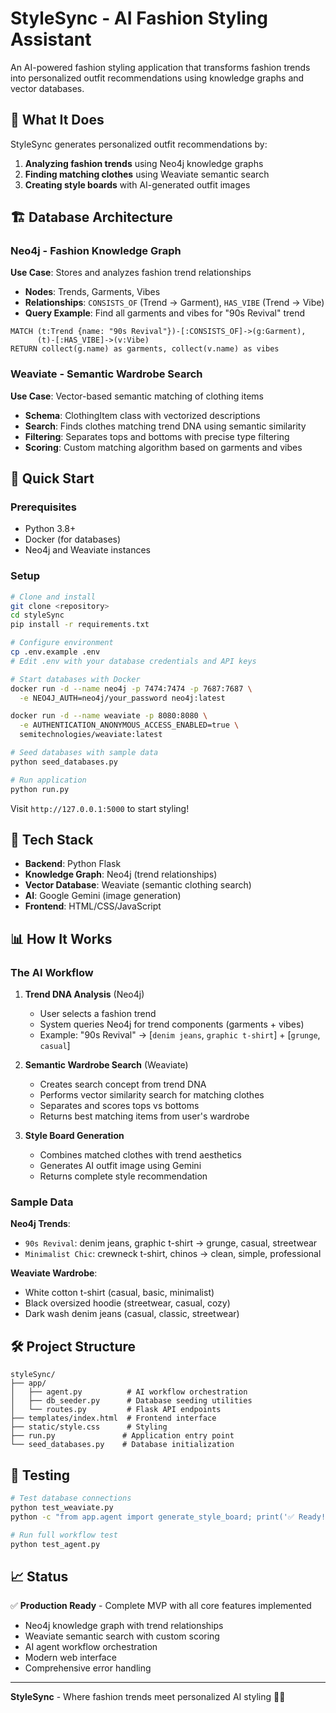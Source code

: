 # StyleSync - AI Fashion Styling Assistant

An AI-powered fashion styling application that transforms fashion trends into personalized outfit recommendations using knowledge graphs and vector databases.

## 🎯 What It Does

StyleSync generates personalized outfit recommendations by:
1. **Analyzing fashion trends** using Neo4j knowledge graphs
2. **Finding matching clothes** using Weaviate semantic search
3. **Creating style boards** with AI-generated outfit images

## 🏗️ Database Architecture

### Neo4j - Fashion Knowledge Graph
**Use Case**: Stores and analyzes fashion trend relationships

- **Nodes**: Trends, Garments, Vibes
- **Relationships**: `CONSISTS_OF` (Trend → Garment), `HAS_VIBE` (Trend → Vibe)
- **Query Example**: Find all garments and vibes for "90s Revival" trend
```cypher
MATCH (t:Trend {name: "90s Revival"})-[:CONSISTS_OF]->(g:Garment),
      (t)-[:HAS_VIBE]->(v:Vibe)
RETURN collect(g.name) as garments, collect(v.name) as vibes
```

### Weaviate - Semantic Wardrobe Search
**Use Case**: Vector-based semantic matching of clothing items

- **Schema**: ClothingItem class with vectorized descriptions
- **Search**: Finds clothes matching trend DNA using semantic similarity
- **Filtering**: Separates tops and bottoms with precise type filtering
- **Scoring**: Custom matching algorithm based on garments and vibes

## 🚀 Quick Start

### Prerequisites
- Python 3.8+
- Docker (for databases)
- Neo4j and Weaviate instances

### Setup
```bash
# Clone and install
git clone <repository>
cd styleSync
pip install -r requirements.txt

# Configure environment
cp .env.example .env
# Edit .env with your database credentials and API keys

# Start databases with Docker
docker run -d --name neo4j -p 7474:7474 -p 7687:7687 \
  -e NEO4J_AUTH=neo4j/your_password neo4j:latest

docker run -d --name weaviate -p 8080:8080 \
  -e AUTHENTICATION_ANONYMOUS_ACCESS_ENABLED=true \
  semitechnologies/weaviate:latest

# Seed databases with sample data
python seed_databases.py

# Run application
python run.py
```

Visit `http://127.0.0.1:5000` to start styling!

## 🔧 Tech Stack

- **Backend**: Python Flask
- **Knowledge Graph**: Neo4j (trend relationships)
- **Vector Database**: Weaviate (semantic clothing search)
- **AI**: Google Gemini (image generation)
- **Frontend**: HTML/CSS/JavaScript

## 📊 How It Works

### The AI Workflow

1. **Trend DNA Analysis** (Neo4j)
   - User selects a fashion trend
   - System queries Neo4j for trend components (garments + vibes)
   - Example: "90s Revival" → [`denim jeans`, `graphic t-shirt`] + [`grunge`, `casual`]

2. **Semantic Wardrobe Search** (Weaviate)
   - Creates search concept from trend DNA
   - Performs vector similarity search for matching clothes
   - Separates and scores tops vs bottoms
   - Returns best matching items from user's wardrobe

3. **Style Board Generation**
   - Combines matched clothes with trend aesthetics
   - Generates AI outfit image using Gemini
   - Returns complete style recommendation

### Sample Data

**Neo4j Trends**:
- `90s Revival`: denim jeans, graphic t-shirt → grunge, casual, streetwear
- `Minimalist Chic`: crewneck t-shirt, chinos → clean, simple, professional

**Weaviate Wardrobe**:
- White cotton t-shirt (casual, basic, minimalist)
- Black oversized hoodie (streetwear, casual, cozy)
- Dark wash denim jeans (casual, classic, streetwear)

## 🛠️ Project Structure

```
styleSync/
├── app/
│   ├── agent.py          # AI workflow orchestration
│   ├── db_seeder.py      # Database seeding utilities  
│   └── routes.py         # Flask API endpoints
├── templates/index.html  # Frontend interface
├── static/style.css      # Styling
├── run.py               # Application entry point
└── seed_databases.py    # Database initialization
```

## 🧪 Testing

```bash
# Test database connections
python test_weaviate.py
python -c "from app.agent import generate_style_board; print('✅ Ready!')"

# Run full workflow test
python test_agent.py
```

## 📈 Status

✅ **Production Ready** - Complete MVP with all core features implemented
- Neo4j knowledge graph with trend relationships
- Weaviate semantic search with custom scoring
- AI agent workflow orchestration
- Modern web interface
- Comprehensive error handling

---

**StyleSync** - Where fashion trends meet personalized AI styling 🎨✨